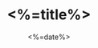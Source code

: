 ---
layout: <%=layout%>
title: <%=title%>
date: <%=date%>
tags: 
categories: 
cover: 
password: 
hide: 
---